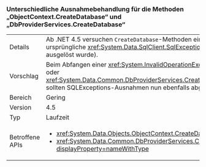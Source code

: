 ### <a name="different-exception-handling-for-objectcontextcreatedatabase-and-dbproviderservicescreatedatabase-methods"></a>Unterschiedliche Ausnahmebehandlung für die Methoden „ObjectContext.CreateDatabase“ und „DbProviderServices.CreateDatabase“

|   |   |
|---|---|
|Details|Ab .NET 4.5 versuchen <code>CreateDatabase</code>-Methoden eine leere Datenbank zu löschen, wenn die Datenbankerstellung fehlgeschlagen ist. Wenn dieser Vorgang erfolgreich ist, wird die ursprüngliche <xref:System.Data.SqlClient.SqlException?displayProperty=name> verbreitet (anstelle der <xref:System.InvalidOperationException?displayProperty=name>, die in .NET 4.0 immer ausgelöst wurde).|
|Vorschlag|Beim Abfangen einer <xref:System.InvalidOperationException?displayProperty=name>-Ausnahme während der Ausführung von <xref:System.Data.Objects.ObjectContext.CreateDatabase> oder <xref:System.Data.Common.DbProviderServices.CreateDatabase(System.Data.Common.DbConnection,System.Nullable{System.Int32},System.Data.Metadata.Edm.StoreItemCollection)> sollten SQLExceptions-Ausnahmen nun ebenfalls abgefangen werden.|
|Bereich|Gering|
|Version|4.5|
|Typ|Laufzeit|
|Betroffene APIs|<ul><li><xref:System.Data.Objects.ObjectContext.CreateDatabase?displayProperty=nameWithType></li><li><xref:System.Data.Common.DbProviderServices.CreateDatabase(System.Data.Common.DbConnection,System.Nullable{System.Int32},System.Data.Metadata.Edm.StoreItemCollection)?displayProperty=nameWithType></li></ul>|

